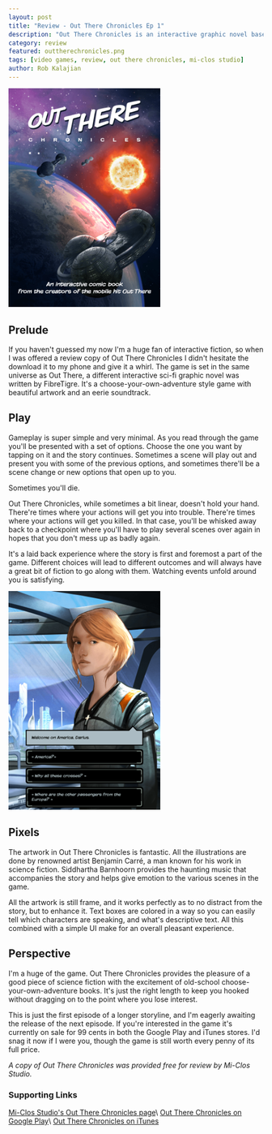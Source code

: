 ```yaml
---
layout: post
title: "Review - Out There Chronicles Ep 1"
description: "Out There Chronicles is an interactive graphic novel based on the science fiction universe of award-winning hit game Out There."
category: review
featured: outtherechronicles.png
tags: [video games, review, out there chronicles, mi-clos studio]
author: Rob Kalajian
---
```


<img src="/images/outtherechronicles/cover.png" width="300" alt="Cover" class="float-right" />

<h2>Prelude</h2>

If you haven't guessed my now I'm a huge fan of interactive fiction, so when I was offered a review copy of Out There Chronicles I didn't hesitate the download it to my phone and give it a whirl. The game is set in the same universe as Out There, a different interactive sci-fi graphic novel was written by FibreTigre. It's a choose-your-own-adventure style game with beautiful artwork and an eerie soundtrack.

<h2>Play</h2>

Gameplay is super simple and very minimal. As you read through the game you'll be presented with a set of options. Choose the one you want by tapping on it and the story continues. Sometimes a scene will play out and present you with some of the previous options, and sometimes there'll be a scene change or new options that open up to you.

Sometimes you'll die.

Out There Chronicles, while sometimes a bit linear, doesn't hold your hand. There're times where your actions will get you into trouble. There're times where your actions will get you killed. In that case, you'll be whisked away back to a checkpoint where you'll have to play several scenes over again in hopes that you don't mess up as badly again.

It's a laid back experience where the story is first and foremost a part of the game. Different choices will lead to different outcomes and will always have a great bit of fiction to go along with them. Watching events unfold around you is satisfying.

<img src="/images/outtherechronicles/screen.png" width="300" alt="Cover" class="float-right" />
<h2>Pixels</h2>

The artwork in Out There Chronicles is fantastic. All the illustrations are done by renowned artist Benjamin Carré, a man known for his work in science fiction. Siddhartha Barnhoorn provides the haunting music that accompanies the story and helps give emotion to the various scenes in the game.

All the artwork is still frame, and it works perfectly as to no distract from the story, but to enhance it. Text boxes are colored in a way so you can easily tell which characters are speaking, and what's descriptive text. All this combined with a simple UI make for an overall pleasant experience.

<h2>Perspective</h2>

I'm a huge of the game. Out There Chronicles provides the pleasure of a good piece of science fiction with the excitement of old-school choose-your-own-adventure books. It's just the right length to keep you hooked without dragging on to the point where you lose interest.

This is just the first episode of a longer storyline, and I'm eagerly awaiting the release of the next episode. If you're interested in the game it's currently on sale for 99 cents in both the Google Play and iTunes stores. I'd snag it now if I were you, though the game is still worth every penny of its full price.

*A copy of Out There Chronicles was provided free for review by Mi-Clos Studio.*

<h3>Supporting Links</h3>

[Mi-Clos Studio's Out There Chronicles page](http://chronicles.outtheregame.com)\\
[Out There Chronicles on Google Play](https://play.google.com/store/apps/details?id=com.miclos.outtherechronicles)\\
[Out There Chronicles on iTunes](https://itunes.apple.com/app/id1119644926)
